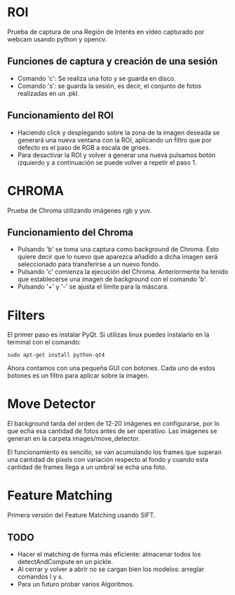 # ROI

 Prueba de captura de una Región de Interés en vídeo capturado por webcam usando python y opencv.

## Funciones de captura y creación de una sesión

- Comando 'c': Se realiza una foto y se guarda en disco.
- Comando 's': se guarda la sesión, es decir, el conjunto de fotos realizadas en un .pkl.

## Funcionamiento del ROI

- Haciendo click y desplegando sobre la zona de la imagen deseada se generará una nueva ventana con la ROI, aplicando un filtro que por defecto es el paso de RGB a escala de grises.
- Para desactivar la ROI y volver a generar una nueva pulsamos botón izquierdo y a continuación se puede volver a repetir
el paso 1.

# CHROMA

Prueba de Chroma utilizando imágenes rgb y yuv.

## Funcionamiento del Chroma

- Pulsando 'b' se toma una captura como background de Chroma. Esto quiere decir que lo nuevo que aparezca añadido a dicha imagen será seleccionado para transferirse a un nuevo fondo.
- Pulsando 'c' comienza la ejecución del Chroma. Anteriormente ha tenido que establecerse una imagen de background con el comando 'b'.
- Pulsando '+' y '-' se ajusta el límite para la máscara.

# Filters

El primer paso es instalar PyQt. Si utilizas linux puedes instalarlo en la terminal con el comando:
```
sudo apt-get install python-qt4
```
Ahora contamos con una pequeña GUI con botones. Cada uno de estos botones es un filtro para aplicar sobre la imagen.

# Move Detector

El background tarda del orden de 12-20 imágenes en configurarse, por lo que echa esa cantidad de fotos antes de ser operativo.
Las imágenes se generan en la carpeta images/move_detector.

El funcionamiento es sencillo, se van acumulando los frames que superan una cantidad de pixels con variación respecto al fondo y cuando
esta cantidad de frames llega a un umbral se echa una foto.

# Feature Matching

Primera versión del Feature Matching usando SIFT.

## TODO

- Hacer el matching de forma más eficiente: almacenar todos los detectAndCompute en un pickle.
- Al cerrar y volver a abrir no se cargan bien los modelos: arreglar comandos l y s.
- Para un futuro probar varios Algoritmos.
